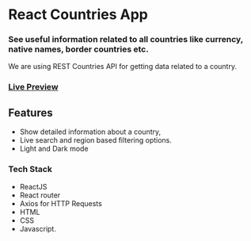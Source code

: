 # React Countries App

### See useful information related to all countries like currency, native names, border countries etc.
We are using REST Countries API for getting data related to a country.

### [Live Preview](https://rest-countries-api-mu-bay.vercel.app/)

## Features
 - Show detailed information about a country, 
 - Live search and region based filtering options. 
 - Light and Dark mode

### Tech Stack
- ReactJS
- React router
- Axios for HTTP Requests
- HTML
- CSS
- Javascript.
